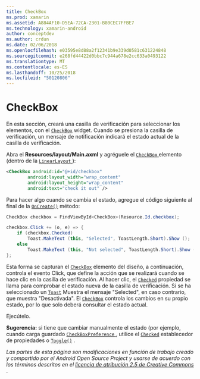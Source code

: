 ```yaml
---
title: CheckBox
ms.prod: xamarin
ms.assetid: A884AF10-D5EA-72CA-2301-B80CEC7FFBE7
ms.technology: xamarin-android
author: conceptdev
ms.author: crdun
ms.date: 02/06/2018
ms.openlocfilehash: e03595e8d88a2f12341b9e339d0581c631224848
ms.sourcegitcommit: e268fd44422d0bbc7c944a678e2cc633a0493122
ms.translationtype: MT
ms.contentlocale: es-ES
ms.lasthandoff: 10/25/2018
ms.locfileid: "50120806"
---
```

# <a name="checkbox"></a>CheckBox

En esta sección, creará una casilla de verificación para seleccionar los elementos, con el [`CheckBox`](https://developer.xamarin.com/api/type/Android.Widget.CheckBox)
widget. Cuando se presiona la casilla de verificación, un mensaje de notificación indicará el estado actual de la casilla de verificación.

Abra el **Resources/layout/Main.axml** y agréguele el [ `CheckBox` ](https://developer.xamarin.com/api/type/Android.Widget.CheckBox/) elemento (dentro de la [ `LinearLayout` ](https://developer.xamarin.com/api/type/Android.Widget.LinearLayout)):

```xml
<CheckBox android:id="@+id/checkbox"
        android:layout_width="wrap_content"
        android:layout_height="wrap_content"
        android:text="check it out" />
```

Para hacer algo cuando se cambia el estado, agregue el código siguiente al final de la [`OnCreate()`](https://developer.xamarin.com/api/member/Android.App.Activity.OnCreate/p/Android.OS.Bundle/Android.OS.PersistableBundle)
método:

```csharp
CheckBox checkbox = FindViewById<CheckBox>(Resource.Id.checkbox);

checkbox.Click += (o, e) => {
    if (checkbox.Checked)
        Toast.MakeText (this, "Selected", ToastLength.Short).Show ();
    else
        Toast.MakeText (this, "Not selected", ToastLength.Short).Show ();
};
```

Esta forma se capturan el [`CheckBox`](https://developer.xamarin.com/api/type/Android.Widget.CheckBox/)
elemento del diseño, a continuación, controla el evento Click, que define la acción que se realizará cuando se hace clic en la casilla de verificación. Al hacer clic, el [`Checked`](https://developer.xamarin.com/api/property/Android.Widget.CompoundButton.Checked/)
propiedad se llama para comprobar el estado nueva de la casilla de verificación. Si se ha seleccionado un [`Toast`](https://developer.xamarin.com/api/type/Android.Widget.Toast/)
Muestra el mensaje "Selected", en caso contrario, que muestra "Desactivada". El [`CheckBox`](https://developer.xamarin.com/api/type/Android.Widget.CheckBox/)
controla los cambios en su propio estado, por lo que solo deberá consultar el estado actual.

Ejecútelo.

**Sugerencia:** si tiene que cambiar manualmente el estado (por ejemplo, cuando carga guardado [ `CheckBoxPreference` ](https://developer.xamarin.com/api/type/Android.Preferences.CheckBoxPreference), utilice el [`Checked`](https://developer.xamarin.com/api/property/Android.Widget.CompoundButton.Checked)
establecedor de propiedades o [`Toggle()`](https://developer.xamarin.com/api/member/Android.Widget.CompoundButton.Toggle)
.

*Las partes de esta página son modificaciones en función de trabajo creado y compartido por el Android Open Source Project y usarse de acuerdo con los términos descritos en el*
[*licencia de atribución 2.5 de Creative Commons* ](http://creativecommons.org/licenses/by/2.5/).
